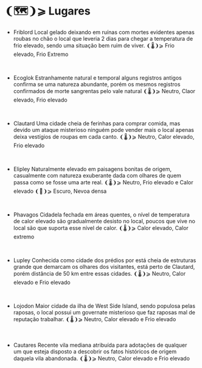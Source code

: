 # ❨🗺️❩⩾ Lugares
- Friblord
Local gelado deixando em ruínas com mortes evidentes apenas roubas no chão o local que leveria 2 dias para chegar a temperatura de frio elevado, sendo uma situação bem ruim de viver.
❨🌡️❩⩾ Frio elevado, Frio Extremo
<br>

- Ecoglok
Estranhamente natural e temporal alguns registros antigos confirma se uma natureza abundante, porém os mesmos registros confirmados de morte sangrentas pelo vale natural
❨🌡️❩⩾ Neutro, Claor elevado, Frio elevado
<br>

- Clautard
Uma cidade cheia de ferinhas para comprar comida, mas devido um ataque misterioso ninguém pode vender mais o local apenas deixa vestígios de roupas em cada canto.
❨🌡️❩⩾ Neutro, Calor elevado, Frio elevado
<br>

- Elipley
Naturalmente elevado em paisagens bonitas de origem, casualmente com natureza exuberante dada com olhares de quem passa como se fosse uma arte real.
❨🌡️❩⩾ Neutro, Frio elevado e Calor elevado
❨️🌈❩⩾ Escuro, Nevoa densa
<br>

- Phavagos
Cidadela fechada em áreas quentes, o nível de temperatura de calor elevado são gradualmente desisto no local, poucos que vive no local são que suporta esse nível de calor.
❨🌡️❩⩾ Calor elevado, Calor extremo
<br>

- Lupley
Conhecida como cidade dos prédios por está cheia de estruturas grande que demarcam os olhares dos visitantes, está perto de Clautard, porém distância de 50 km entre essas cidades.
❨🌡️❩⩾ Neutro, Calor elevado e Frio elevado
<br>

- Lojodon
Maior cidade da ilha de West Side Island, sendo populosa pelas raposas, o local possui um governate misterioso que faz raposas mal de reputação trabalhar.
❨🌡️❩⩾ Neutro, Calor elevado e Frio elevado
<br>

- Cautares
Recente vila mediana atribuída para adotações de qualquer um que esteja disposto a descobrir os fatos históricos de origem daquela vila abandonada.
❨🌡️❩⩾ Neutro, Calor elevado e Frio elevado